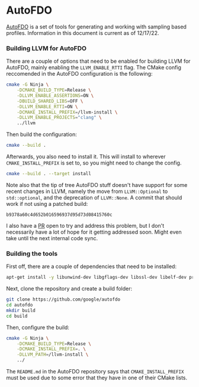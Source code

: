 # AutoFDO

[AutoFDO](https://github.com/google/autofdo) is a set of tools for generating
and working with sampling based profiles. Information in this document is
current as of 12/17/22.

### Building LLVM for AutoFDO

There are a couple of options that need to be enabled for building LLVM
for AutoFDO, mainly enabling the `LLVM_ENABLE_RTTI` flag. The CMake config
reccomended in the AutoFDO configuration is the following:

```bash
cmake -G Ninja \
    -DCMAKE_BUILD_TYPE=Release \
    -DLLVM_ENABLE_ASSERTIONS=ON \
    -DBUILD_SHARED_LIBS=OFF \
    -DLLVM_ENABLE_RTTI=ON \
    -DCMAKE_INSTALL_PREFIX=/llvm-install \
    -DLLVM_ENABLE_PROJECTS="clang" \
    ../llvm
```

Then build the configuration:

```bash
cmake --build .
```

Afterwards, you also need to install it. This will install to wherever
`CMAKE_INSTALL_PREFIX` is set to, so you might need to change the config.

```bash
cmake --build . --target install
```

Note also that the tip of tree AutoFDO stuff doesn't have support for
some recent changes in LLVM, namely the move from `LLVM::Optional` to
`std::optional`, and the deprecation of `LLVM::None`. A commit that
should work if not using a patched build:
```
b9378a60c4d652b016596937d95d73d08415760c
```

I also have a [PR](https://github.com/google/autofdo/pull/155) open to try and
address this problem, but I don't necessarily have a lot of hope for it getting
addressed soon. Might even take until the next internal code sync.

### Building the tools

First off, there are a couple of dependencies that need to be installed:
```bash
apt-get install -y libunwind-dev libgflags-dev libssl-dev libelf-dev protobuf-compiler
```

Next, clone the repository and create a build folder:
```bash
git clone https://github.com/google/autofdo
cd autofdo
mkdir build
cd build
```

Then, configure the build:
```bash
cmake -G Ninja \
    -DCMAKE_BUILD_TYPE=Release \
    -DCMAKE_INSTALL_PREFIX=. \
    -DLLVM_PATH=/llvm-install \
    ../
```

The `README.md` in the AutoFDO repository says that `CMAKE_INSTALL_PREFIX`
must be used due to some error that they have in one of their CMake lists.
